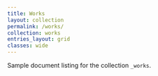 ```yaml
---
title: Works
layout: collection
permalink: /works/
collection: works
entries_layout: grid
classes: wide
---
```


Sample document listing for the collection `_works`.